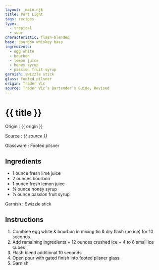 ```yaml
---
layout: _main.njk
title: Port Light
tags: recipes
type:
  - tropical
  - sour
characteristic: flash-blended
base: bourbon whiskey base
ingredients:
  - egg white
  - bourbon
  - lemon juice
  - honey syrup
  - passion fruit syrup
garnish: swizzle stick
glass: footed pilsner
origin: Trader Vic
source: Trader Vic’s Bartender’s Guide, Revised
---
```

<!-- markdownlint-disable MD025 -->
# {{ title }}
<!-- markdownlint-disable MD025 -->

Origin
  : {{ origin }}

Source
  : <cite>{{ source }}</cite>

Glassware
  : Footed pilsner

## Ingredients

* 1 ounce fresh lime juice
* 2 ounces bourbon
* 1 ounce fresh lemon juice
* &frac34; ounce honey syrup
* &frac12; ounce passion fruit syrup

Garnish
  : Swizzle stick

## Instructions

1. Combine egg white & bourbon in mixing tin & dry flash (no ice) for 10 seconds.
2. Add remaining ingredients + 12 ounces crushed ice + 4 to 6 small ice cubes
3. Flash blend additional 10 seconds
4. Open pour with gated finish into footed pilsner glass
5. Garnish
